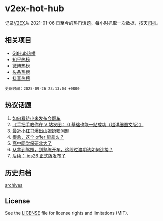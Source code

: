 # v2ex-hot-hub

 记录[V2EX](https://www.v2ex.com/)从 2021-01-06 日至今的热门话题。每小时抓取一次数据，按天[归档](archives)。
 
 ## 相关项目

- [GitHub热榜](https://github.com/lonnyzhang423/github-hot-hub)
- [知乎热榜](https://github.com/lonnyzhang423/zhihu-hot-hub)
- [微博热榜](https://github.com/lonnyzhang423/weibo-hot-hub)
- [头条热榜](https://github.com/lonnyzhang423/toutiao-hot-hub)
- [抖音热榜](https://github.com/lonnyzhang423/douyin-hot-hub)


 `更新时间：2025-09-26 23:13:04 +0800`

## 热议话题

1. [如何看待小米发布会翻车](https://www.v2ex.com/t/1161896)
1. [《手把手教你在 V 站发图： 0 基础也能一贴成功（超详细图文版）》](https://www.v2ex.com/t/1161898)
1. [最近小红书爆出山姆奶粉问题](https://www.v2ex.com/t/1161914)
1. [很急，这个 offer 能拿么？](https://www.v2ex.com/t/1161908)
1. [高中同学保研北大了](https://www.v2ex.com/t/1161939)
1. [从拿到驾照，到熟练开车，这段过渡期该如何连接？](https://www.v2ex.com/t/1161876)
1. [后续： ios26 正式版发布了](https://www.v2ex.com/t/1161911)

## 历史归档

[archives](archives)

## License

See the [LICENSE](LICENSE) file for license rights and limitations (MIT).
